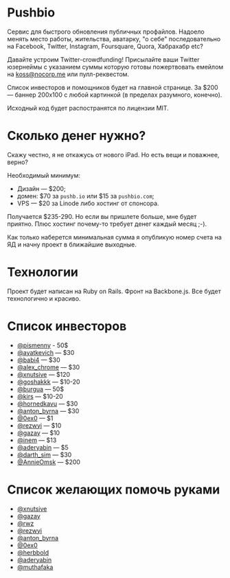 # Pushbio

Сервис для быстрого обновления публичных профайлов. Надоело менять место работы, жительства, аватарку, "о себе" последовательно на Facebook, Twitter, Instagram, Foursquare, Quora, Хабрахабр etc?

Давайте устроим Twitter-crowdfunding! Присылайте ваши Twitter юзернеймы с указанием суммы которую готовы пожертвовать емейлом на koss@nocorp.me или пулл-реквестом.

Список инвесторов и помощников будет на главной странице. За $200 — баннер 200x100 с любой картинкой (в пределах разумного, конечно).

Исходный код будет распостранятся по лицензии MIT.

# Сколько денег нужно?

Скажу честно, я не откажусь от нового iPad. Но есть вещи и поважнее, верно?

Необходимый минимум:

* Дизайн — $200;
* домен: $70 за `pushb.io` или $15 за `pushbio.com`;
* VPS — $20 за Linode либо хостинг от спонсора.

Получается $235-290. Но если вы пришлете больше, мне будет приятно. Плюс хостинг почему-то требует денег каждый месяц ;-).

Как только наберется минимальная сумма я опубликую номер счета на ЯД и начну проект в ближайшие выходные.

# Технологии

Проект будет написан на Ruby on Rails. Фронт на Backbone.js. Все будет технологично и красиво.

# Список инвесторов


* [@pismenny](https://twitter.com/pismenny) - 50$
* [@ayatkevich](https://twitter.com/ayatkevich) — $30
* [@babi4](https://twitter.com/ayatkevich) — $30
* [@alex_chrome](https://twitter.com/alex_chrome) — $30
* [@xnutsive](https://twitter.com/xnutsive) — $120
* [@goshakkk](https://twitter.com/goshakkk) — $10-20
* [@burgua](https://twitter.com/burgua) — 50$
* [@kirs](https://twitter.com/kiiiir) — $10-20
* [@hornedkavu](https://twitter.com/hornedkavu) — $30
* [@anton_byrna](https://twitter.com/anton_byrna) — $30
* [@0ex0](https://twitter.com/0ex0) — $1
* [@rezwyi](https://twitter.com/rezwyi) — $10
* [@gazay](https://twitter.com/gazay) — $10
* [@inem](https://twitter.com/inem) — $13
* [@aderyabin](https://twitter.com/aderyabin) — $5
* [@darth_sim](https://twitter.com/darth_sim) — $30
* [@AnnieOmsk](https://twitter.com/AnnieOmsk) — $200

# Список желающих помочь руками

* [@xnutsive](https://twitter.com/xnutsive)
* [@gazay](https://twitter.com/gazay)
* [@rwz](https://twitter.com/rwz)
* [@rezwyi](https://twitter.com/rezwyi)
* [@anton_byrna](https://twitter.com/anton_byrna)
* [@0ex0](https://twitter.com/0ex0)
* [@herbbold](https://twitter.com/herbbold)
* [@aderyabin](https://twitter.com/aderyabin)
* [@muthafaka](https://twitter.com/muthafaka)
